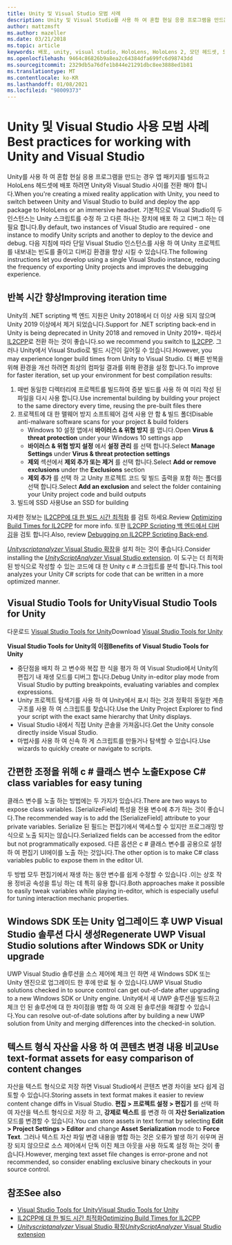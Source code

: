 ```yaml
---
title: Unity 및 Visual Studio 모범 사례
description: Unity 및 Visual Studio를 사용 하 여 혼합 현실 응용 프로그램을 만드는 워크플로를 간소화 하기 위한 팁과 요령.
author: mattzmsft
ms.author: mazeller
ms.date: 03/21/2018
ms.topic: article
keywords: 배포, unity, visual studio, HoloLens, HoloLens 2, 모던 헤드셋, 모범 사례, 혼합 현실 헤드셋, windows mixed reality 헤드셋, 가상 현실 헤드셋, UWP, Visual Studio Tools Windows SDK
ms.openlocfilehash: 9464c86826b9a8ea2c64384dfa699fc6d98743dd
ms.sourcegitcommit: 2329db5a76dfe1b844e21291dbc8ee3888ed1b81
ms.translationtype: MT
ms.contentlocale: ko-KR
ms.lasthandoff: 01/08/2021
ms.locfileid: "98009373"
---
```

# <a name="best-practices-for-working-with-unity-and-visual-studio"></a><span data-ttu-id="e48ee-104">Unity 및 Visual Studio 사용 모범 사례</span><span class="sxs-lookup"><span data-stu-id="e48ee-104">Best practices for working with Unity and Visual Studio</span></span>

<span data-ttu-id="e48ee-105">Unity를 사용 하 여 혼합 현실 응용 프로그램을 만드는 경우 앱 패키지를 빌드하고 HoloLens 헤드셋에 배포 하려면 Unity와 Visual Studio 사이를 전환 해야 합니다.</span><span class="sxs-lookup"><span data-stu-id="e48ee-105">When you're creating a mixed reality application with Unity, you need to switch between Unity and Visual Studio to build and deploy the app package to HoloLens or an immersive headset.</span></span> <span data-ttu-id="e48ee-106">기본적으로 Visual Studio의 두 인스턴스는 Unity 스크립트를 수정 하 고 다른 하나는 장치에 배포 하 고 디버그 하는 데 필요 합니다.</span><span class="sxs-lookup"><span data-stu-id="e48ee-106">By default, two instances of Visual Studio are required - one instance to modify Unity scripts and another to deploy to the device and debug.</span></span> <span data-ttu-id="e48ee-107">다음 지침에 따라 단일 Visual Studio 인스턴스를 사용 하 여 Unity 프로젝트를 내보내는 빈도를 줄이고 디버깅 환경을 향상 시킬 수 있습니다.</span><span class="sxs-lookup"><span data-stu-id="e48ee-107">The following instructions let you develop using a single Visual Studio instance, reducing the frequency of exporting Unity projects and improves the debugging experience.</span></span>

## <a name="improving-iteration-time"></a><span data-ttu-id="e48ee-108">반복 시간 향상</span><span class="sxs-lookup"><span data-stu-id="e48ee-108">Improving iteration time</span></span>

<span data-ttu-id="e48ee-109">Unity의 .NET scripting 백 엔드 지원은 Unity 2018에서 더 이상 사용 되지 않으며 Unity 2019 이상에서 제거 되었습니다.</span><span class="sxs-lookup"><span data-stu-id="e48ee-109">Support for .NET scripting back-end in Unity is being deprecated in Unity 2018 and removed in Unity 2019+.</span></span> <span data-ttu-id="e48ee-110">따라서 [IL2CPP](https://docs.unity3d.com/Manual/IL2CPP.html)로 전환 하는 것이 좋습니다.</span><span class="sxs-lookup"><span data-stu-id="e48ee-110">so we recommend you switch to [IL2CPP](https://docs.unity3d.com/Manual/IL2CPP.html).</span></span> <span data-ttu-id="e48ee-111">그러나 Unity에서 Visual Studio로 빌드 시간이 길어질 수 있습니다.</span><span class="sxs-lookup"><span data-stu-id="e48ee-111">However, you may experience longer build times from Unity to Visual Studio.</span></span> <span data-ttu-id="e48ee-112">더 빠른 반복을 위해 환경을 개선 하려면 최상의 컴파일 결과를 위해 환경을 설정 합니다.</span><span class="sxs-lookup"><span data-stu-id="e48ee-112">To improve for faster iteration, set up your environment for best compilation results:</span></span>

1) <span data-ttu-id="e48ee-113">매번 동일한 디렉터리에 프로젝트를 빌드하여 증분 빌드를 사용 하 여 미리 작성 된 파일을 다시 사용 합니다.</span><span class="sxs-lookup"><span data-stu-id="e48ee-113">Use incremental building by building your project to the same directory every time, reusing the pre-built files there</span></span>
2) <span data-ttu-id="e48ee-114">프로젝트에 대 한 맬웨어 방지 소프트웨어 검색 사용 안 함 & 빌드 폴더</span><span class="sxs-lookup"><span data-stu-id="e48ee-114">Disable anti-malware software scans for your project & build folders</span></span>
   - <span data-ttu-id="e48ee-115">Windows 10 설정 앱에서 **바이러스 & 위협 방지** 를 엽니다.</span><span class="sxs-lookup"><span data-stu-id="e48ee-115">Open **Virus & threat protection** under your Windows 10 settings app</span></span>
   - <span data-ttu-id="e48ee-116">**바이러스 & 위협 방지 설정** 에서 **설정 관리** 를 선택 합니다.</span><span class="sxs-lookup"><span data-stu-id="e48ee-116">Select **Manage Settings** under **Virus & threat protection settings**</span></span>
   - <span data-ttu-id="e48ee-117">**제외** 섹션에서 **제외 추가 또는 제거** 를 선택 합니다.</span><span class="sxs-lookup"><span data-stu-id="e48ee-117">Select **Add or remove exclusions** under the **Exclusions** section</span></span>
   - <span data-ttu-id="e48ee-118">**제외 추가** 를 선택 하 고 Unity 프로젝트 코드 및 빌드 출력을 포함 하는 폴더를 선택 합니다.</span><span class="sxs-lookup"><span data-stu-id="e48ee-118">Select **Add an exclusion** and select the folder containing your Unity project code and build outputs</span></span>
3) <span data-ttu-id="e48ee-119">빌드에 SSD 사용</span><span class="sxs-lookup"><span data-stu-id="e48ee-119">Use an SSD for building</span></span>

<span data-ttu-id="e48ee-120">자세한 정보는 [IL2CPP에 대 한 빌드 시간 최적화](https://docs.unity3d.com/Manual/IL2CPP-OptimizingBuildTimes.html) 를 검토 하세요.</span><span class="sxs-lookup"><span data-stu-id="e48ee-120">Review [Optimizing Build Times for IL2CPP](https://docs.unity3d.com/Manual/IL2CPP-OptimizingBuildTimes.html) for more info.</span></span> <span data-ttu-id="e48ee-121">또한 [IL2CPP Scripting 백 엔드에서 디버깅](https://docs.unity3d.com/Manual/windowsstore-debugging-il2cpp.html)을 검토 합니다.</span><span class="sxs-lookup"><span data-stu-id="e48ee-121">Also, review [Debugging on IL2CPP Scripting Back-end](https://docs.unity3d.com/Manual/windowsstore-debugging-il2cpp.html).</span></span>

<span data-ttu-id="e48ee-122">[ *Unityscriptanalyzer* Visual Studio 확장](https://github.com/Microsoft/MixedRealityCompanionKit/tree/master/UnityScriptAnalyzer)을 설치 하는 것이 좋습니다.</span><span class="sxs-lookup"><span data-stu-id="e48ee-122">Consider installing the [*UnityScriptAnalyzer* Visual Studio extension](https://github.com/Microsoft/MixedRealityCompanionKit/tree/master/UnityScriptAnalyzer).</span></span> <span data-ttu-id="e48ee-123">이 도구는 더 최적화 된 방식으로 작성할 수 있는 코드에 대 한 Unity c # 스크립트를 분석 합니다.</span><span class="sxs-lookup"><span data-stu-id="e48ee-123">This tool analyzes your Unity C# scripts for code that can be written in a more optimized manner.</span></span>

## <a name="visual-studio-tools-for-unity"></a><span data-ttu-id="e48ee-124">Visual Studio Tools for Unity</span><span class="sxs-lookup"><span data-stu-id="e48ee-124">Visual Studio Tools for Unity</span></span>

<span data-ttu-id="e48ee-125">다운로드 [Visual Studio Tools for Unity](https://docs.microsoft.com/visualstudio/cross-platform/getting-started-with-visual-studio-tools-for-unity)</span><span class="sxs-lookup"><span data-stu-id="e48ee-125">Download [Visual Studio Tools for Unity](https://docs.microsoft.com/visualstudio/cross-platform/getting-started-with-visual-studio-tools-for-unity)</span></span>

<span data-ttu-id="e48ee-126">**Visual Studio Tools for Unity의 이점**</span><span class="sxs-lookup"><span data-stu-id="e48ee-126">**Benefits of Visual Studio Tools for Unity**</span></span>
* <span data-ttu-id="e48ee-127">중단점을 배치 하 고 변수와 복잡 한 식을 평가 하 여 Visual Studio에서 Unity의 편집기 내 재생 모드를 디버그 합니다.</span><span class="sxs-lookup"><span data-stu-id="e48ee-127">Debug Unity in-editor play mode from Visual Studio by putting breakpoints, evaluating variables and complex expressions.</span></span>
* <span data-ttu-id="e48ee-128">Unity 프로젝트 탐색기를 사용 하 여 Unity에서 표시 하는 것과 정확히 동일한 계층 구조를 사용 하 여 스크립트를 찾습니다.</span><span class="sxs-lookup"><span data-stu-id="e48ee-128">Use the Unity Project Explorer to find your script with the exact same hierarchy that Unity displays.</span></span>
* <span data-ttu-id="e48ee-129">Visual Studio 내에서 직접 Unity 콘솔을 가져옵니다.</span><span class="sxs-lookup"><span data-stu-id="e48ee-129">Get the Unity console directly inside Visual Studio.</span></span>
* <span data-ttu-id="e48ee-130">마법사를 사용 하 여 신속 하 게 스크립트를 만들거나 탐색할 수 있습니다.</span><span class="sxs-lookup"><span data-stu-id="e48ee-130">Use wizards to quickly create or navigate to scripts.</span></span>

## <a name="expose-c-class-variables-for-easy-tuning"></a><span data-ttu-id="e48ee-131">간편한 조정을 위해 c # 클래스 변수 노출</span><span class="sxs-lookup"><span data-stu-id="e48ee-131">Expose C# class variables for easy tuning</span></span>

<span data-ttu-id="e48ee-132">클래스 변수를 노출 하는 방법에는 두 가지가 있습니다.</span><span class="sxs-lookup"><span data-stu-id="e48ee-132">There are two ways to expose class variables.</span></span> <span data-ttu-id="e48ee-133">[SerializeField] 특성을 전용 변수에 추가 하는 것이 좋습니다.</span><span class="sxs-lookup"><span data-stu-id="e48ee-133">The recommended way is to add the [SerializeField] attribute to your private variables.</span></span> <span data-ttu-id="e48ee-134">Serialize 된 필드는 편집기에서 액세스할 수 있지만 프로그래밍 방식으로 노출 되지는 않습니다.</span><span class="sxs-lookup"><span data-stu-id="e48ee-134">Serialized fields can be accessed from the editor but not programmatically exposed.</span></span>  <span data-ttu-id="e48ee-135">다른 옵션은 c # 클래스 변수를 공용으로 설정 하 여 편집기 UI에이를 노출 하는 것입니다.</span><span class="sxs-lookup"><span data-stu-id="e48ee-135">The other option is to make C# class variables public to expose them in the editor UI.</span></span> 

<span data-ttu-id="e48ee-136">두 방법 모두 편집기에서 재생 하는 동안 변수를 쉽게 수정할 수 있습니다 .이는 상호 작용 정비공 속성을 튜닝 하는 데 특히 유용 합니다.</span><span class="sxs-lookup"><span data-stu-id="e48ee-136">Both approaches make it possible to easily tweak variables while playing in-editor, which is especially useful for tuning interaction mechanic properties.</span></span>

## <a name="regenerate-uwp-visual-studio-solutions-after-windows-sdk-or-unity-upgrade"></a><span data-ttu-id="e48ee-137">Windows SDK 또는 Unity 업그레이드 후 UWP Visual Studio 솔루션 다시 생성</span><span class="sxs-lookup"><span data-stu-id="e48ee-137">Regenerate UWP Visual Studio solutions after Windows SDK or Unity upgrade</span></span>

<span data-ttu-id="e48ee-138">UWP Visual Studio 솔루션을 소스 제어에 체크 인 하면 새 Windows SDK 또는 Unity 엔진으로 업그레이드 한 후에 만료 될 수 있습니다.</span><span class="sxs-lookup"><span data-stu-id="e48ee-138">UWP Visual Studio solutions checked in to source control can get out-of-date after upgrading to a new Windows SDK or Unity engine.</span></span> <span data-ttu-id="e48ee-139">Unity에서 새 UWP 솔루션을 빌드하고 체크 인 된 솔루션에 대 한 차이점을 병합 하 여 오래 된 솔루션을 해결할 수 있습니다.</span><span class="sxs-lookup"><span data-stu-id="e48ee-139">You can resolve out-of-date solutions after by building a new UWP solution from Unity and merging differences into the checked-in solution.</span></span>

## <a name="use-text-format-assets-for-easy-comparison-of-content-changes"></a><span data-ttu-id="e48ee-140">텍스트 형식 자산을 사용 하 여 콘텐츠 변경 내용 비교</span><span class="sxs-lookup"><span data-stu-id="e48ee-140">Use text-format assets for easy comparison of content changes</span></span>

<span data-ttu-id="e48ee-141">자산을 텍스트 형식으로 저장 하면 Visual Studio에서 콘텐츠 변경 차이을 보다 쉽게 검토할 수 있습니다.</span><span class="sxs-lookup"><span data-stu-id="e48ee-141">Storing assets in text format makes it easier to review content change diffs in Visual Studio.</span></span> <span data-ttu-id="e48ee-142">**편집 > 프로젝트 설정 > 편집기** 를 선택 하 여 자산을 텍스트 형식으로 저장 하 고, **강제로 텍스트** 를 변경 하 여 **자산 Serialization** 모드를 변경할 수 있습니다.</span><span class="sxs-lookup"><span data-stu-id="e48ee-142">You can store assets in text format by selecting **Edit > Project Settings > Editor** and change **Asset Serialization** mode to **Force Text**.</span></span> <span data-ttu-id="e48ee-143">그러나 텍스트 자산 파일 변경 내용을 병합 하는 것은 오류가 발생 하기 쉬우며 권장 되지 않으므로 소스 제어에서 단독 이진 체크 아웃을 사용 하도록 설정 하는 것이 좋습니다.</span><span class="sxs-lookup"><span data-stu-id="e48ee-143">However, merging text asset file changes is error-prone and not recommended, so consider enabling exclusive binary checkouts in your source control.</span></span>

## <a name="see-also"></a><span data-ttu-id="e48ee-144">참조</span><span class="sxs-lookup"><span data-stu-id="e48ee-144">See also</span></span>
- [<span data-ttu-id="e48ee-145">Visual Studio Tools for Unity</span><span class="sxs-lookup"><span data-stu-id="e48ee-145">Visual Studio Tools for Unity</span></span>](https://visualstudiogallery.msdn.microsoft.com/8d26236e-4a64-4d64-8486-7df95156aba9)
- [<span data-ttu-id="e48ee-146">IL2CPP에 대 한 빌드 시간 최적화</span><span class="sxs-lookup"><span data-stu-id="e48ee-146">Optimizing Build Times for IL2CPP</span></span>](https://docs.unity3d.com/Manual/IL2CPP-OptimizingBuildTimes.html)
- [<span data-ttu-id="e48ee-147">*Unityscriptanalyzer* Visual Studio 확장</span><span class="sxs-lookup"><span data-stu-id="e48ee-147">*UnityScriptAnalyzer* Visual Studio extension</span></span>](https://github.com/Microsoft/MixedRealityCompanionKit/tree/master/UnityScriptAnalyzer)
